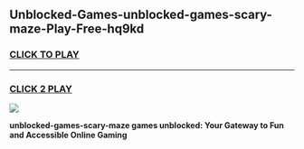 
## Unblocked-Games-unblocked-games-scary-maze-Play-Free-hq9kd
<h3>
<a href="https://premium76.site?title=unblocked-games-scary-maze&ref=17A">CLICK TO PLAY</a></h3>
<hr>

<h3>
<a href="https://premium76.site?title=unblocked-games-scary-maze&ref=17A">CLICK 2 PLAY</a>
  
</h3>

<a href="https://premium76.site?title=unblocked-games-scary-maze&ref=17A"><img src="https://clearcache.store/games.png"></a>


**unblocked-games-scary-maze games unblocked: Your Gateway to Fun and Accessible Online Gaming**
